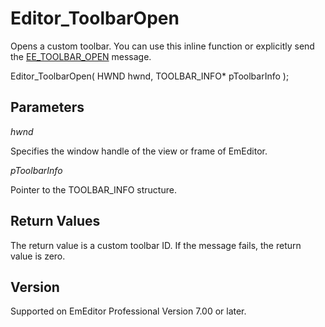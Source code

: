 # Editor\_ToolbarOpen

Opens a custom toolbar. You can use this inline function or explicitly send
the [EE\_TOOLBAR\_OPEN](../message/ee_toolbar_open)
message.

Editor\_ToolbarOpen( HWND hwnd, TOOLBAR\_INFO\* pToolbarInfo );

## Parameters

_hwnd_

Specifies the window handle of the view or frame of EmEditor.

_pToolbarInfo_

Pointer to the TOOLBAR\_INFO structure.

## Return Values

The return value is a custom toolbar ID. If the message fails, the return value is zero.

## Version

Supported on EmEditor Professional Version 7.00 or later.
